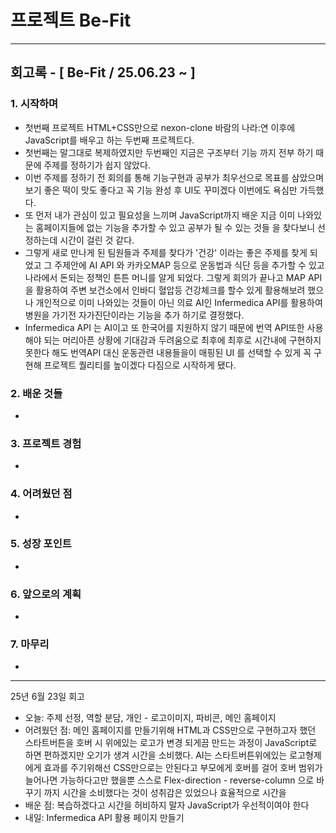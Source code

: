 # 프로젝트 Be-Fit 

---

##  회고록 - [ Be-Fit / 25.06.23 ~ ]

### 1. 시작하며
- 첫번째 프로젝트 HTML+CSS만으로 nexon-clone 바람의 나라:연 이후에 JavaScript를 배우고 하는 두번째 프로젝트다.
- 첫번째는 말그대로 복제하였지만 두번째인 지금은 구조부터 기능 까지 전부 하기 때문에 주제를 정하기가 쉽지 않았다.
- 이번 주제를 정하기 전 회의를 통해 기능구현과 공부가 최우선으로 목표를 삼았으며 보기 좋은 떡이 맛도 좋다고 꼭 기능 완성 후 UI도 꾸미겠다 이번에도 욕심만 가득했다.
- 또 먼저 내가 관심이 있고 필요성을 느끼며 JavaScript까지 배운 지금 이미 나와있는 홈페이지들에 없는 기능을 추가할 수 있고 공부가 될 수 있는 것들 을 찾다보니 선정하는데 시간이 걸린 것 같다.
- 그렇게 새로 만나게 된 팀원들과 주제를 찾다가 '건강' 이라는 좋은 주제를 찾게 되었고 그 주제안에 AI API 와 카카오MAP 등으로 운동법과 식단 등을 추가할 수 있고 나라에서 돈되는 정책인 튼튼 머니를 알게 되었다. 그렇게 회의가 끝나고 MAP API을 활용하여 주변 보건소에서 인바디 혈압등 건강체크를 할수 있게 활용해보려 했으나 개인적으로 이미 나와있는 것들이 아닌 의료 AI인 Infermedica API를 활용하여 병원을 가기전 자가진단이라는 기능을 추가 하기로 결정했다.
- Infermedica API 는 AI이고 또 한국어를 지원하지 않기 때문에 번역 API또한 사용해야 되는 머리아픈 상황에 기대감과 두려움으로 최후에 최후로 시간내에 구현하지 못한다 해도 번역API 대신 운동관련 내용들을이 매핑된 UI 를 선택할 수 있게 꼭 구현해 프로젝트 퀄리티를 높이겠다 다짐으로 시작하게 됐다.

### 2. 배운 것들
-

### 3. 프로젝트 경험
-

### 4. 어려웠던 점
-

### 5. 성장 포인트
-

### 6. 앞으로의 계획
-

### 7. 마무리
-


---


25년 6월 23일 회고
- 오늘: 주제 선정, 역할 분담, 개인 - 로고이미지, 파비콘, 메인 홈페이지
- 어려웠던 점: 메인 홈페이지를 만들기위해 HTML과 CSS만으로 구현하고자 했던 스타트버튼을 호버 시 위에있는 로고가 변경 되게끔 만드는 과정이 JavaScript로 하면 편하겠지만 오기가 생겨 시간을 소비했다. AI는 스타트버튼위에있는 로고형제에게 효과를 주기위해선 CSS만으로는 안된다고 부모에게 호버를 걸어 호버 범위가 늘어나면 가능하다고만 했을뿐 스스로 Flex-direction - reverse-column 으로 바꾸기 까지 시간을 소비했다는 것이 성취감은 있었으나 효율적으로 시간을 
- 배운 점: 복습하겠다고 시간을 허비하지 말자 JavaScript가 우선적이여야 한다
- 내일: Infermedica API 활용 페이지 만들기
